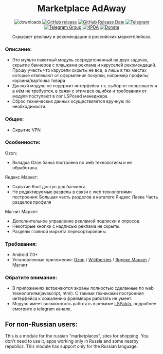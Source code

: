 <div align="center">
<h1>Marketplace AdAway</h1>

![downloads](https://img.shields.io/github/downloads/Xposed-Modules-Repo/ru.bluecat.marketplaceadaway/total)
[![GitHub release](https://img.shields.io/github/v/release/Xposed-Modules-Repo/ru.bluecat.marketplaceadaway)](https://github.com/Xposed-Modules-Repo/ru.bluecat.marketplaceadaway/releases)
[![GitHub Release Date](https://img.shields.io/github/release-date/Xposed-Modules-Repo/ru.bluecat.marketplaceadaway)](https://github.com/Xposed-Modules-Repo/ru.bluecat.marketplaceadaway/releases)
[![Telegram](https://img.shields.io/badge/Telegram-Channel-blue.svg?logo=telegram)](https://t.me/lsposed_workshop)
[![Telegram Group](https://img.shields.io/badge/Telegram-Group-blue.svg?logo=telegram)](https://t.me/lsposed_workshop_forum)
[![4PDA](https://img.shields.io/badge/4PDA-Topic-blue)](https://4pda.to/forum/index.php?showtopic=603033&view=findpost&p=136661029)
[![Donate](https://img.shields.io/badge/Donate_Form-blue)](https://pay.cloudtips.ru/p/85f8cf00)

<p>Скрывает рекламу и рекомендации в российских маркетплейсах.</p>
</div>

### Описание:
- Это мульти пакетный модуль сосредоточенный на двух задачах, скрытие баннеров с плашками реклама и каруселей рекомендаций. Прошу учесть что карусели скрыты не все, а лишь в тех местах которые отвлекают от оформления покупки, например профиль/корзина/карточка товара. 
- Данный модуль не содержит интерфейса т.к. выбор от пользователя в нём не требуется, в связи с этим все ошибки и требования от модуля поступают в лог LSPosed менеджера.
- Сброс технических данных осуществляется вручную по необходимости.

### Общее:
- Скрытие VPN

### Особенности:
Ozon:
- Вкладка Ozon банка построена по web технологиям и не обработана.

Яндекс Маркет:
- Скрытие Root доступ для банкинга.
- Не редактируемые разделы в связи с web технологиями построения:
Большая часть разделов в каталоге
Яндекс Лавка
Часть разделов профиля

Магнит Маркет:
- Дополнительное управление рекламой подписки и опросов.
- Некоторые кнопки с надписью реклама не скрыты.
- Разделы главной маркета пересортированы.

### Требования:
- Android 7.0+
- Установленные приложения: [Ozon](https://www.rustore.ru/catalog/app/ru.ozon.app.android) / [Wildberries](https://www.rustore.ru/catalog/app/com.wildberries.ru) / [Яндекс Маркет](https://www.rustore.ru/catalog/app/ru.beru.android) / [Магнит](https://www.rustore.ru/catalog/app/ru.tander.magnit)

### Обратите внимание:
- В приложениях встречаются экраны полностью сделанные по web технологиям(javascript, html). С такими техниками построения интерфейса к сожалению фреймворк работать не умеет.
- Модуль имеет возможность работать в режиме [LSPatch](https://github.com/JingMatrix/LSPatch), подробнее смотрите в telegram канале.

## For non-Russian users:
This is a module for the russian "marketplaces", sites for shopping.
You don't need to use it, apps working only in Russia and some nearby republics. This module has support only for the Russian language.
